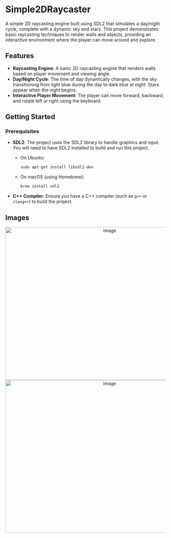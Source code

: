 # Simple2DRaycaster

A simple 2D raycasting engine built using SDL2 that simulates a day/night cycle, complete with a dynamic sky and stars. This project demonstrates basic raycasting techniques to render walls and objects, providing an interactive environment where the player can move around and explore.

## Features
- **Raycasting Engine**: A basic 2D raycasting engine that renders walls based on player movement and viewing angle.
- **Day/Night Cycle**: The time of day dynamically changes, with the sky transitioning from light blue during the day to dark blue at night. Stars appear when the night begins.
- **Interactive Player Movement**: The player can move forward, backward, and rotate left or right using the keyboard.

## Getting Started

### Prerequisites
- **SDL2**: The project uses the SDL2 library to handle graphics and input. You will need to have SDL2 installed to build and run this project.
  
  - On Ubuntu:
    ```bash
    sudo apt-get install libsdl2-dev
    ```
  - On macOS (using Homebrew):
    ```bash
    brew install sdl2
    ```

- **C++ Compiler**: Ensure you have a C++ compiler (such as `g++` or `clang++`) to build the project.

## Images

<div align="center">
  <img width="640" height="479" alt="image" src="https://github.com/user-attachments/assets/272876fc-2afd-437b-be82-d4b7cf94460e" />
  <img width="640" height="478" alt="image" src="https://github.com/user-attachments/assets/3f43c272-f1dd-4ac4-b794-1d96b5128b5b" />
</div>

